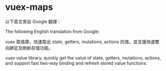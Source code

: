# vuex-maps

以下英文來自 Google 翻譯：

The following English translation from Google:

vuex 取值庫，快速取出 state, getters, mutations, actions 的值，並支援快速雙向綁定及刷新存值功能。

vuex value library, quickly get the value of state, getters, mutations, actions, and support fast two-way binding and refresh stored value functions.